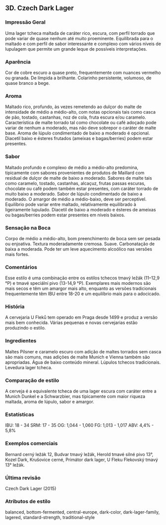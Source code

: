﻿## 3D. Czech Dark Lager

### Impressão Geral

Uma lager tcheca maltada de caráter rico, escura, com perfil torrado que pode variar de quase nenhum até muito proeminente. Equilíbrada para o maltado e com perfil de sabor interessante e complexo com vários níveis de lupulagem que permite um grande leque de possíveis interpretações.

### Aparência

Cor de cobre escuro a quase preto, frequentemente com nuances vermelho ou granada. De límpida a brilhante. Colarinho persistente, volumoso, de quase branco a bege.

### Aroma

Maltado rico, profundo, às vezes remetendo ao dulçor do malte de intensidade de médio a médio-alto, com notas opcionais tais como casca de pão, tostado, castanhas, noz de cola, fruta escura e/ou caramelo. Característica de malte torrado tal como chocolate ou café adoçado pode variar de nenhum a moderado, mas não deve sobrepor o caráter de malte base. Aroma de lúpulo condimentado de baixo a moderado é opcional. Diacetil baixo e ésteres frutados (ameixas e bagas/berries) podem estar presentes.

### Sabor

Maltado profundo e complexo de médio a médio-alto predomina, tipicamente com sabores provenientes de produtos de Maillard com residual de dulçor de malte de baixo a moderado. Sabores de malte tais como caramelo, tostado, castanhas, alcaçuz, frutas passas escuras, chocolate ou café podem também estar presentes, com caráter torrado de muito baixo a moderado. Sabor de lúpulo condimentado de baixo a moderado. O amargor de médio a médio-baixo, deve ser perceptível. Equilíbrio pode variar entre maltado, relativamente equilibrado à ligeiramente lupulado. Diacetil de baixo a moderado e ésteres de ameixas ou bagas/berries podem estar presentes em níveis baixos.

### Sensação na Boca

Corpo de médio a médio-alto, bom preenchimento de boca sem ser pesada ou enjoativa. Textura moderadamente cremosa. Suave. Carbonatação de baixa a moderada. Pode ter um leve aquecimento alcoólico nas versões mais fortes.

### Comentários

Esse estilo é uma combinação entre os estilos tchecos tmavý ležák (11–12,9 °P) e tmavé speciální pivo (13-14,9 °P). Exemplares mais modernos são mais secos e têm um amargor mais alto, enquanto as versões tradicionais frequentemente têm IBU entre 18-20 e um equilíbrio mais para o adocicado.

### História

A cervejaria U Fleků tem operado em Praga desde 1499 e produz a versão mais bem conhecida. Várias pequenas e novas cervejarias estão produzindo o estilo.

### Ingredientes

Maltes Pilsner e caramelo escuro com adição de maltes torrados sem casca são mais comuns, mas adições de malte Munich e Vienna também são apropriadas. Água de baixo conteúdo mineral. Lúpulos tchecos tradicionais. Levedura lager tcheca.

### Comparação de estilo

A cerveja é a equivalente tcheca de uma lager escura com caráter entre a Munich Dunkel e a Schwarzbier, mas tipicamente com maior riqueza maltada, aroma de lúpulo, sabor e amargor.

### Estatísticas

IBU: 18 - 34
SRM: 17 - 35
OG: 1,044 - 1,060
FG: 1,013 - 1,017
ABV: 4,4% - 5,8%

### Exemplos comerciais

Bernard cerný ležák 12, Budvar tmavý ležák, Herold tmavé silné pivo 13°, Kozel Dark, Krušovice cerné, Primátor dark lager, U Fleku Flekovský tmavý 13° ležák.

### Última revisão

Czech Dark Lager (2015)

### Atributos de estilo

balanced, bottom-fermented, central-europe, dark-color, dark-lager-family, lagered, standard-strength, traditional-style
